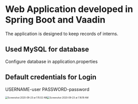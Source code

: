 # Web Application developed in Spring Boot and Vaadin

The application is designed to keep records of interns.

## Used MySQL for database

Configure database in application.properties

## Default credentials for Login

USERNAME-user PASSWORD-password

<img src="/Users/c.b.shivananda/Desktop/Screenshot 2020-09-23 at 1.15.02 AM.png" alt="Screenshot 2020-09-23 at 1.15.02 AM" style="zoom:50%;" /><img src="/Users/c.b.shivananda/Desktop/Screenshot 2020-09-23 at 1.16.19 AM.png" alt="Screenshot 2020-09-23 at 1.16.19 AM" style="zoom:50%;" />
